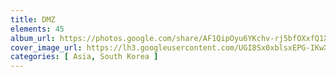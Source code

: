 ```yaml
---
title: DMZ
elements: 45
album_url: https://photos.google.com/share/AF1QipOyu6YKchv-rj5bfOXxfQ1Xw-grK8IlBhkA8CX8tVNApsgRCC9-ml0WkM9vaIaWog?key=R2wzMlc3WWtZNWxMTW9nblJ1OEdqeGNRX2tVODh3
cover_image_url: https://lh3.googleusercontent.com/UGI8Sx0xblsxEPG-IKwXsPyNtNd_DmeosAeI_h1fMRErhYOiZNSnX7sosPGn6IsnFnJRLHfN1Un0KpGRMP4x_4MILhQ55RvwcYUN9Vyp2JXI956BOEx2Gg0u0csYVJPGI_LveU_3zT8LDtQtanDmFrzumQmVTk4PmUE4aFzIYQniU-7TofKcUXkVx98ot2vBu3WES55GXI_FE1DpoFw9dPaxt4c3vm6V3wS0vFRN6Tc0jSKLr9bRMiD-GSn4Fyfend7uPLa0cdCC6DvH5sgRLXbs1vrnEbP0MLcLU2lobYIolQLQF_Rf0vcTmJYlCrJhvPfQFoespSyYVG8YxHwDrtFdHAHkXpCzMD3HUQGkrHnEZkHpApYD7eP0OKMgQzfr59y1_UYnZF_04PGD2Swwkz0hFG647sh9ZqtLbSNZfpUOV6l_GdwElFDAxWUCpxoSUwW5zUWjj2lg0_1WJ7V2o-tq55lNOj_fmWjjd8e3qS57mbOb6boqaSHp9iZy_S0zaTh7FtGWvVZGht6X_6GqiyTM8tjSxQG4sVPrpwpZ-hGq4cDC3Ejdd1af14LJyWmjWkCq7A_vyoQKg84fMjUebWHq0NjAre10hPki23oFQpl0aInig4Odz5DY6fJZd9WAJwg6-63BvjLGeuAzsa3WpwzFUQ=s195-p-k-no
categories: [ Asia, South Korea ]
---
```

